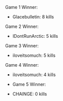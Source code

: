 Game 1 Winner:

- Glacebulletin: 8 kills

Game 2 Winner:

- IDontRunArctic: 5 kills

Game 3 Winner:

- iloveitsomuch: 5 kills

Game 4 Winner: 

- iloveitsomuch: 4 kills

- Game 5 Winner:

- CHAINGE: 0 kills
